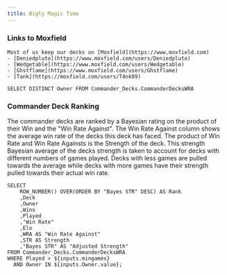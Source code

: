 ```yaml
---
title: Bigly Magic Time
---
```

### Links to Moxfield
    Most of us keep our decks on [Moxfield](https://www,moxfield.com) 
    - [Deniedpluto](https://www.moxfield.com/users/Deniedpluto)
    - [Wedgetable](https://www.moxfield.com/users/Wedgetable)
    - [Ghstflame](https://www.moxfield.com/users/Ghstflame)
    - [Tank](https://moxfield.com/users/T4nk09)


```Owners
SELECT DISTINCT Owner FROM Commander_Decks.CommanderDecksWRA
```

<Dropdown data={Owners} 
    name=Owner 
    value=Owner
    multiple = true
    selectAllByDefault=true
/>

<Slider
    title="Minimum Games" 
    name=mingames
    min=0
    max=10
    size=large
/>

### Commander Deck Ranking
   The commander decks are ranked by a Bayesian rating on the product of their Win and the "Win Rate Against". The Win Rate Against column shows the average win rate of the decks this deck has faced. The product of Win Rate and Win Rate Againsts is the Strength of the deck. This strength Bayesian average of the decks strength is taken to account for decks with different numbers of games played. Decks with less games are pulled towards the average while decks with more games have their strength pulled towards their actual win rate.


```CommanderDecks
SELECT 
    ROW_NUMBER() OVER(ORDER BY "Bayes STR" DESC) AS Rank
    ,Deck
    ,Owner
    ,Wins
    ,Played
    ,"Win Rate"
    ,Elo
    ,WRA AS "Win Rate Against"
    ,STR AS Strength
    ,"Bayes STR" AS "Adjusted Strength"
FROM Commander_Decks.CommanderDecksWRA
WHERE Played > ${inputs.mingames}
  AND Owner IN ${inputs.Owner.value};
```
<DataTable data={CommanderDecks} search=true>
    <Column id=Rank/>
    <Column id=Deck/>
    <Column id=Owner/>
    <Column id=Played/>
    <Column id=Wins/>
    <Column id="Win Rate" fmt = "##.0%"/>
    <Column id=Elo/>
    <Column id="Win Rate Against" fmt = "##.0%"/>
    <Column id=Strength/>
    <Column id="Adjusted Strength"/>
</DataTable>


